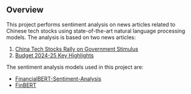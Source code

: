 
## Overview

This project performs sentiment analysis on news articles related to Chinese tech stocks using state-of-the-art natural language processing models. The analysis is based on two news articles:

1. [China Tech Stocks Rally on Government Stimulus](https://edition.cnn.com/2024/02/06/investing/china-stocks-rally-government-stimulus/index.html)
2. [Budget 2024-25 Key Highlights](https://www.livemint.com/economy/budget-2024-25-key-highlights-live-updates-interim-budget-agriculture-infra-fiscal-deficit-nirmala-sitharaman-11706695416199.html)

The sentiment analysis models used in this project are:

- [FinancialBERT-Sentiment-Analysis](https://huggingface.co/ahmedrachid/FinancialBERT-Sentiment-Analysis)
- [FinBERT](https://huggingface.co/yiyanghkust/finbert-tone)
